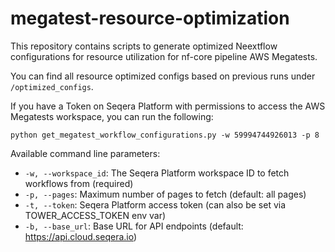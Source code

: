# megatest-resource-optimization
This repository contains scripts to generate optimized Neextflow configurations for resource utilization for nf-core pipeline AWS Megatests.

You can find all resource optimized configs based on previous runs under `/optimized_configs`.

If you have a Token on Seqera Platform with permissions to access the AWS Megatests workspace, you can run the following:

`python get_megatest_workflow_configurations.py -w 59994744926013 -p 8`

Available command line parameters:
- `-w, --workspace_id`: The Seqera Platform workspace ID to fetch workflows from (required)
- `-p, --pages`: Maximum number of pages to fetch (default: all pages)
- `-t, --token`: Seqera Platform access token (can also be set via TOWER_ACCESS_TOKEN env var)
- `-b, --base_url`: Base URL for API endpoints (default: https://api.cloud.seqera.io)